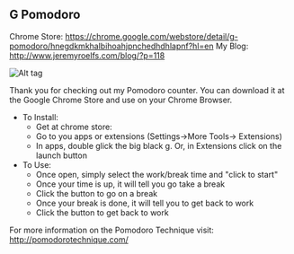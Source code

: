 ## G Pomodoro
Chrome Store: https://chrome.google.com/webstore/detail/g-pomodoro/hnegdkmkhalbihoahjpnchedhdhlapnf?hl=en
My Blog: http://www.jeremyroelfs.com/blog/?p=118

![Alt tag](http://www.jeremyroelfs.com/blog/wp-content/uploads/2016/02/g-pomodoro.png)

Thank you for checking out my Pomodoro counter. You can download it at the Google Chrome Store and use on your Chrome Browser.

- To Install:
  - Get at chrome store: 
  - Go to you apps or extensions (Settings->More Tools-> Extensions)
  - In apps, double glick the big black g. Or, in Extensions click on the launch button
- To Use:
  - Once open, simply select the work/break time and "click to start"
  - Once your time is up, it will tell you go take a break
  - Click the button to go on a break
  - Once your break is done, it will tell you to get back to work
  - Click the button to get back to work

For more information on the Pomodoro Technique visit: http://pomodorotechnique.com/
